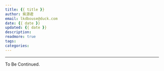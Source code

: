 ```yaml
---
title: {{ title }}
author: 紫源君
email: lkdbouse@duck.com
date: {{ date }}
updated: {{ date }}
description: 
readmore: true
tags: 
categories: 
---
```


<!-- more -->

---

To Be Continued.

<!-- Q.E.D. --
